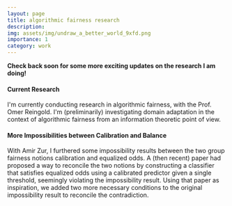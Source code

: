 ```yaml
---
layout: page
title: algorithmic fairness research
description:
img: assets/img/undraw_a_better_world_9xfd.png
importance: 1
category: work
---
```

<b> Check back soon for some more exciting updates on the research I am doing!</b>

#### Current Research
I'm currently conducting research in algorithmic fairness, with the Prof. Omer Reingold. I'm (preliminarily) investigating domain adaptation in the context of algorithmic fairness from an information theoretic point of view.

#### More Impossibilities between Calibration and Balance

With Amir Zur, I furthered some impossibility results between the two group fairness notions calibration and equalized odds. A (then recent) paper had proposed a way to reconcile the two notions by constructing a classifier that satisfies equalized odds using a calibrated predictor given a single threshold, seemingly violating the impossibility result. Using that paper as inspiration, we added two more necessary conditions to the original impossibility result to reconcile the contradiction.